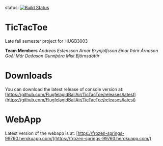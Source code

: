 status: [![Build 
Status](https://travis-ci.org/FlugfelagidBailAir/TicTacToe.svg?branch=master)](https://travis-ci.org/FlugfelagidBailAir/TicTacToe)

# TicTacToe
Late fall semester project for HUGB3003

**Team Members**
*Andreas Estensson*
*Arnór Brynjólfsson*
*Einar Þórir Árnason*
*Goði Már Daðason*
*Gunnþóra Mist Björnsdóttir*


# Downloads

You can download the latest release of console version at:
[https://github.com/FlugfelagidBailAir/TicTacToe/releases/latest](https://github.com/FlugfelagidBailAir/TicTacToe/releases/latest)

# WebApp

Latest version of the webapp is at: [https://frozen-springs-99760.herokuapp.com/](https://frozen-springs-99760.herokuapp.com/)

